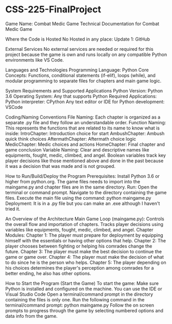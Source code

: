 # CSS-225-FinalProject
Game Name: Combat Medic Game
Technical Documentation for Combat Medic Game
 
Where the Code is Hosted
No Hosted in any place:
Update 1: GitHub

External Services
No external services are needed or required for this project because the game is own and runs locally on any compatible Python environments like VS Code.

Languages and Technologies
Programming Language: Python
Core Concepts: Functions, conditional statements (if-elif), loops (while), and modular programming to separate files for chapters and main game logic.

System Requirements and Supported Applications
Python Version: Python 3.6
Operating System: Any that supports Python
Required Applications:
Python interpreter: CPython
Any text editor or IDE for Python development: VSCode

Coding/Naming Conventions
File Naming: Each chapter is organized as a separate .py file and they follow an understandable order.
Function Naming: This represents the functions that are related to its name to know what is inside:
IntroChapter: Introduction choice for start
AmbushChapter: Ambush quick think choices
AftermathChapter: Aftermath choice logic
MedicChapter: Medic choices and actions
HomeChapter: Final chapter and game conclusion
Variable Naming:
Clear and descriptive names like equipments, fought, medic, climbed, and angel.
Boolean variables track key player decisions like those mentioned above and done in the past because it was a decision that was made and is not grouped.


How to Run/Build/Deploy the Program
Prerequisites:
Install Python 3.6 or higher from python.org.
The game files needs to import into the maingame.py and chapter files are in the same directory.
Run:
Open the terminal or command prompt.
Navigate to the directory containing the game files.
Execute the main file using the command:
python maingame.py
Deployment:
It is in a .py file but you can make an .exe although I haven't tried it.

An Overview of the Architecture
Main Game Loop (maingame.py):
Controls the overall flow and importation of chapters.
Tracks player decisions using variables like equipments, fought, medic, climbed, and angel.
Chapter Modules:
Chapter 1: The player must prepare for deployment by equipping himself with the essentials or having other options that help.
Chapter 2: The player chooses between fighting or helping his comrades change the future.
Chapter 3: The player must make the best decision to continue the game or game over.
Chapter 4: The player must make the decision of what to do since he is the person who helps.
Chapter 5: The player depending on his choices determines the player's perception among comrades for a better ending, he also has other options.

How to Start the Program (Start the Game)
To start the game:
Make sure Python is installed and configured on the machine. You can use the IDE or Visual Studio Code
Open a terminal/command prompt in the directory containing the files is only one.
Run the following command in the terminal/command prompt:
python maingame.py
Follow the on screen prompts to progress through the game by selecting numbered options and data info from the game.
